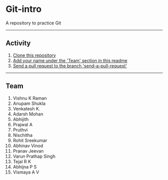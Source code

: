 # Git-intro
A repository to practice Git

---

## Activity

1. [Clone this repository](https://www.git-tower.com/learn/git/commands/git-clone)
2. [Add your name under the 'Team' section in this readme](https://guides.github.com/features/mastering-markdown/)
3. [Send a pull request to the branch 'send-a-pull-request'](https://yangsu.github.io/pull-request-tutorial/)

---

## Team

1. Vishnu K Raman
2. Anupam Shukla
3. Venkatesh K.
4. Adarsh Mohan
5. Abhijith
6. Prajwal A
7. Pruthvi
8. Nischitha
9. Rohit Sreekumar
10. Abhinav Vinod
11. Pranav Jeevan
12. Varun Prathap Singh
13. Tejal R K
14. Abhijna P S
15. Vismaya A V

